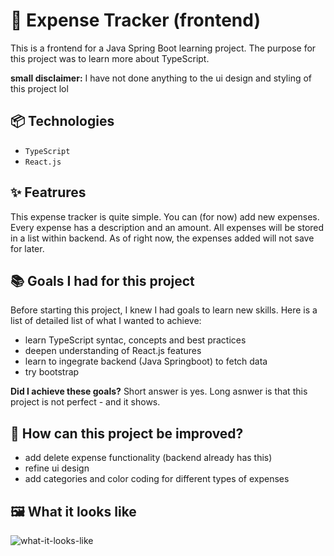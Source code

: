 # 💸 Expense Tracker (frontend)

This is a frontend for a Java Spring Boot learning project. The purpose for this project was to learn more about TypeScript.

**small disclaimer:** I have not done anything to the ui design and styling of this project lol

## 📦 Technologies 
- `TypeScript`
- `React.js`

## ✨ Featrures

This expense tracker is quite simple. You can (for now) add new expenses. Every expense has a description and an amount. 
All expenses will be stored in a list within backend. As of right now, the expenses added will not save for later.

## 📚 Goals I had for this project

Before starting this project, I knew I had goals to learn new skills. Here is a list of detailed list of what I wanted to achieve:

- learn TypeScript syntac, concepts and best practices
- deepen understanding of React.js features
- learn to ingegrate backend (Java Springboot) to fetch data
- try bootstrap

**Did I achieve these goals?** Short answer is yes. Long asnwer is that this project is not perfect - and it shows. 

## 💭 How can this project be improved?

- add delete expense functionality (backend already has this)
- refine ui design
- add categories and color coding for different types of expenses

## 🖼️ What it looks like

![what-it-looks-like](https://github.com/annikatuulivuori/expense-tracker-frontend/assets/99658607/3ff5a9b1-90f0-4b5c-876e-60adee206ff7)
